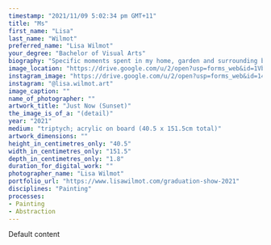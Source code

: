 ```yaml
---
timestamp: "2021/11/09 5:02:34 pm GMT+11"
title: "Ms"
first_name: "Lisa"
last_name: "Wilmot"
preferred_name: "Lisa Wilmot"
your_degree: "Bachelor of Visual Arts"
biography: "Specific moments spent in my home, garden and surrounding bushland, mostly during lockdown, serve as the inspiration for my paintings. Sometimes I suggest the built and natural environments but I do not wish to directly represent them. I invest in my paintings, especially through the time I take to paint them. I am interested in hard edged geometric abstraction and the materiality of the painting process, particularly the ultimate surface quality of the painting. Bold and contrasting colours attract attention and, in most of my paintings, a stripe motif, repeated at irregular intervals and in uneven configurations, holds and directs that attention. Saturated and desaturated colours combine with different, and sometimes illusionary, shapes to disrupt the viewers sense of perspective. Shapes form and appear to tilt forward and backward, suggesting both atmospheric and linear perspective at play."
image_location: "https://drive.google.com/u/2/open?usp=forms_web&id=1Vb85RBcusJ9bHVyDAytuZB2c_tvDphmF"
instagram_image: "https://drive.google.com/u/2/open?usp=forms_web&id=14KwAj8OIcywxusOI8qYqRmuFPES6u_Rw"
instagram: "@lisa.wilmot.art"
image_caption: ""
name_of_photographer: ""
artwork_title: "Just Now (Sunset)"
the_image_is_of_a: "(detail)"
year: "2021"
medium: "triptych; acrylic on board (40.5 x 151.5cm total)"
artwork_dimensions: ""
height_in_centimetres_only: "40.5"
width_in_centimetres_only: "151.5"
depth_in_centimetres_only: "1.8"
duration_for_digital_work: ""
photographer_name: "Lisa Wilmot"
portfolio_url: "https://www.lisawilmot.com/graduation-show-2021"
disciplines: "Painting"
processes:
- Painting
- Abstraction
---
```


Default content